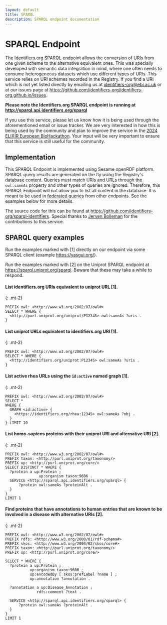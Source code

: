 ```yaml
---
layout: default
title: SPARQL
description: SPARQL endpoint documentation
---
```


# SPARQL Endpoint
The Identifiers.org SPARQL endpoint allows the conversion of URIs from one given scheme to the alternative equivalent ones. This was specially developed with semantic data integration in mind, where one often needs to consume heterogeneous datasets which use different types of URIs. This service relies on URI schemes recorded in the Registry. If you find a URI which is not yet listed directly by emailing us at <a href="mailto:identifiers-org@ebi.ac.uk">identifiers-org@ebi.ac.uk</a> or at our issues page at <https://github.com/identifiers-org/identifiers-org.github.io/issues>.

**Please note the Identifiers.org SPARQL endpoint is running at <http://sparql.api.identifiers.org/sparql>**

<div class="infobox mb-1"> <i class="icon icon-common icon-info text-primary size-300 mr-2"></i>
    <p class="mb-0"> 
        If you use this service, please let us know how it is being used through the aforementioned email or issue tracker. 
        We are very interested in how this is being used by the community and plan to improve the service in the <a href="https://github.com/elixir-europe/biohackathon-projects-2024/blob/main/13.md">2024 ELIXIR European BioHackathon</a>. Your input will be very important to ensure that this service is still useful for the community.
    </p>
</div>

## Implementation
This SPARQL Endpoint is implemented using Sesame openRDF platform. SPARQL query results are generated on the fly using the Registry's database content. Queries must match URIs and URLs through the `owl:sameAs` property and other types of queries are ignored. Therefore, this SPARQL Endpoint will not allow you to list all content in the database. It is meant to be used in [federated queries](https://www.w3.org/TR/sparql11-federated-query/) from other endpoints. See the examples below for more details.

The source code for this can be found at <https://github.com/identifiers-org/sparql-identifiers>. Special thanks to [Jerven Bolleman](https://orcid.org/0000-0002-7449-1266) for the contributions to this service.

## SPARQL query examples
Run the examples marked with [1] directly on our endpoint via some SPARQL client (example <https://yasgui.org/>).

Run the examples marked with [2] on the Uniprot SPARQL endpoint at <https://sparql.uniprot.org/sparql>. Beware that these may take a while to respond.



#### List identifiers.org URIs equivalent to uniprot URL [1].
{: .mt-2}

```sparql
PREFIX owl: <http://www.w3.org/2002/07/owl#>
SELECT * WHERE {
  <http://purl.uniprot.org/uniprot/P12345> owl:sameAs ?uris .
}
```

#### List uniprot URLs equivalent to identifiers.org URI [1].
{: .mt-2}

```sparql
PREFIX owl: <http://www.w3.org/2002/07/owl#>
SELECT * WHERE {
  <http://identifiers.org/uniprot:P12345> owl:sameAs ?uris .
}
```

#### List active rhea URLs using the `id:active` named graph [1].
{: .mt-2}

```sparql
PREFIX owl: <http://www.w3.org/2002/07/owl#>
SELECT *
WHERE {
  GRAPH <id:active> {
    <https://identifiers.org/rhea:12345> owl:sameAs ?obj .
  }
} LIMIT 10
```



#### List homo-sapiens proteins with their uniprot URI and alternative URI [2].
{: .mt-2}

```sparql
PREFIX owl: <http://www.w3.org/2002/07/owl#>
PREFIX taxon: <http://purl.uniprot.org/taxonomy/>
PREFIX up: <http://purl.uniprot.org/core/>
SELECT DISTINCT * WHERE {
  ?protein a up:Protein ;
               up:organism taxon:9606 .
  SERVICE <http://sparql.api.identifiers.org/sparql> {
      ?protein owl:sameAs ?proteinAlt .
  }
}
LIMIT 1
```

#### Find proteins that have annotations to human entries that are known to be involved in a disease with alternative URIs [2].
{: .mt-2}

```sparql
PREFIX owl: <http://www.w3.org/2002/07/owl#>
PREFIX rdfs: <http://www.w3.org/2000/01/rdf-schema#>
PREFIX skos: <http://www.w3.org/2004/02/skos/core#>
PREFIX taxon: <http://purl.uniprot.org/taxonomy/>
PREFIX up: <http://purl.uniprot.org/core/>

SELECT * WHERE {
  ?protein a up:Protein ;
           up:organism taxon:9606 ;
           up:encodedBy [ skos:prefLabel ?name ] ;
           up:annotation ?annotation .

  ?annotation a up:Disease_Annotation ;
              rdfs:comment ?text .

  SERVICE <http://sparql.api.identifiers.org/sparql> {
      ?protein owl:sameAs ?proteinAlt .
  }
}
LIMIT 1
```
